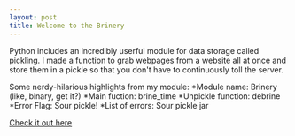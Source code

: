 ```yaml
---
layout: post
title: Welcome to the Brinery
---
```


Python includes an incredibly userful module for data storage called pickling. I made a function to grab webpages from a website all at once and store them in a pickle so that you don't have to continuously toll the server. 

Some nerdy-hilarious highlights from my module:
*Module name: Brinery (like, binary, get it?)
*Main fuction: brine_time
*Unpickle function: debrine
*Error Flag: Sour pickle!
*List of errors: Sour pickle jar

[Check it out here](https://github.com/potatochip/Brinery)